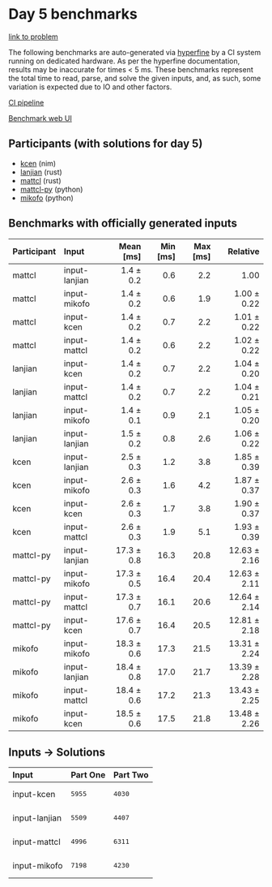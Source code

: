 # Day 5 benchmarks

[link to problem](https://adventofcode.com/2024/day/5)

The following benchmarks are auto-generated via
[hyperfine](https://github.com/sharkdp/hyperfine) by a CI system running on
dedicated hardware. As per the hyperfine documentation, results may be
inaccurate for times < 5 ms. These benchmarks represent the total time to read,
parse, and solve the given inputs, and, as such, some variation is expected due
to IO and other factors.

[CI pipeline](http://ci.papercode.net:8080/teams/main/pipelines/aoc2024)

[Benchmark web UI](https://aoc.ancalagon.black)


## Participants (with solutions for day 5)

- [kcen](https://github.com/kcen/aoc2024) (nim)
- [lanjian](https://github.com/lanjian/aoc-2024) (rust)
- [mattcl](https://github.com/mattcl/aoc2024) (rust)
- [mattcl-py](https://github.com/mattcl/aoc2024-py) (python)
- [mikofo](https://github.com/mikofo/aoc2024) (python)


## Benchmarks with officially generated inputs

| Participant | Input | Mean [ms] | Min [ms] | Max [ms] | Relative |
|:---|:---|---:|---:|---:|---:|
| mattcl | input-lanjian | 1.4 ± 0.2 | 0.6 | 2.2 | 1.00 |
| mattcl | input-mikofo | 1.4 ± 0.2 | 0.6 | 1.9 | 1.00 ± 0.22 |
| mattcl | input-kcen | 1.4 ± 0.2 | 0.7 | 2.2 | 1.01 ± 0.22 |
| mattcl | input-mattcl | 1.4 ± 0.2 | 0.6 | 2.2 | 1.02 ± 0.22 |
| lanjian | input-kcen | 1.4 ± 0.2 | 0.7 | 2.2 | 1.04 ± 0.20 |
| lanjian | input-mattcl | 1.4 ± 0.2 | 0.7 | 2.2 | 1.04 ± 0.21 |
| lanjian | input-mikofo | 1.4 ± 0.1 | 0.9 | 2.1 | 1.05 ± 0.20 |
| lanjian | input-lanjian | 1.5 ± 0.2 | 0.8 | 2.6 | 1.06 ± 0.22 |
| kcen | input-lanjian | 2.5 ± 0.3 | 1.2 | 3.8 | 1.85 ± 0.39 |
| kcen | input-mikofo | 2.6 ± 0.3 | 1.6 | 4.2 | 1.87 ± 0.37 |
| kcen | input-kcen | 2.6 ± 0.3 | 1.7 | 3.8 | 1.90 ± 0.37 |
| kcen | input-mattcl | 2.6 ± 0.3 | 1.9 | 5.1 | 1.93 ± 0.39 |
| mattcl-py | input-lanjian | 17.3 ± 0.8 | 16.3 | 20.8 | 12.63 ± 2.16 |
| mattcl-py | input-mikofo | 17.3 ± 0.5 | 16.4 | 20.4 | 12.63 ± 2.11 |
| mattcl-py | input-mattcl | 17.3 ± 0.7 | 16.1 | 20.6 | 12.64 ± 2.14 |
| mattcl-py | input-kcen | 17.6 ± 0.7 | 16.4 | 20.5 | 12.81 ± 2.18 |
| mikofo | input-mikofo | 18.3 ± 0.6 | 17.3 | 21.5 | 13.31 ± 2.24 |
| mikofo | input-lanjian | 18.4 ± 0.8 | 17.0 | 21.7 | 13.39 ± 2.28 |
| mikofo | input-mattcl | 18.4 ± 0.6 | 17.2 | 21.3 | 13.43 ± 2.25 |
| mikofo | input-kcen | 18.5 ± 0.6 | 17.5 | 21.8 | 13.48 ± 2.26 |


## Inputs -> Solutions

| Input | Part One | Part Two |
|:---|:---|:---|
|input-kcen|<pre>5955</pre>|<pre>4030</pre>|
|input-lanjian|<pre>5509</pre>|<pre>4407</pre>|
|input-mattcl|<pre>4996</pre>|<pre>6311</pre>|
|input-mikofo|<pre>7198</pre>|<pre>4230</pre>|